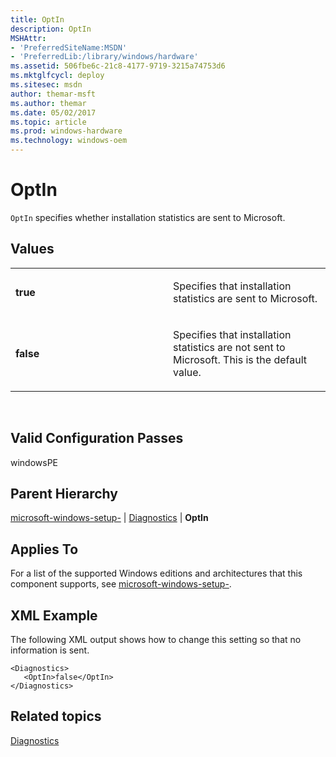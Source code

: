 ```yaml
---
title: OptIn
description: OptIn
MSHAttr:
- 'PreferredSiteName:MSDN'
- 'PreferredLib:/library/windows/hardware'
ms.assetid: 506fbe6c-21c8-4177-9719-3215a74753d6
ms.mktglfcycl: deploy
ms.sitesec: msdn
author: themar-msft
ms.author: themar
ms.date: 05/02/2017
ms.topic: article
ms.prod: windows-hardware
ms.technology: windows-oem
---
```


# OptIn


`OptIn` specifies whether installation statistics are sent to Microsoft.

## Values


<table>
<colgroup>
<col width="50%" />
<col width="50%" />
</colgroup>
<tbody>
<tr class="odd">
<td><p><strong>true</strong></p></td>
<td><p>Specifies that installation statistics are sent to Microsoft.</p></td>
</tr>
<tr class="even">
<td><p><strong>false</strong></p></td>
<td><p>Specifies that installation statistics are not sent to Microsoft. This is the default value.</p></td>
</tr>
</tbody>
</table>

 

## Valid Configuration Passes


windowsPE

## Parent Hierarchy


[microsoft-windows-setup-](microsoft-windows-setup.md) | [Diagnostics](microsoft-windows-setup-diagnostics.md) | **OptIn**

## Applies To


For a list of the supported Windows editions and architectures that this component supports, see [microsoft-windows-setup-](microsoft-windows-setup.md).

## XML Example


The following XML output shows how to change this setting so that no information is sent.

```
<Diagnostics>
   <OptIn>false</OptIn>
</Diagnostics>
```

## Related topics


[Diagnostics](microsoft-windows-setup-diagnostics.md)

 

 







